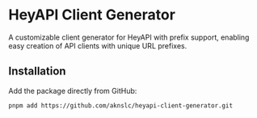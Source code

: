 # HeyAPI Client Generator

A customizable client generator for HeyAPI with prefix support, enabling easy creation of API clients with unique URL prefixes.

## Installation

Add the package directly from GitHub:

```bash
pnpm add https://github.com/aknslc/heyapi-client-generator.git
